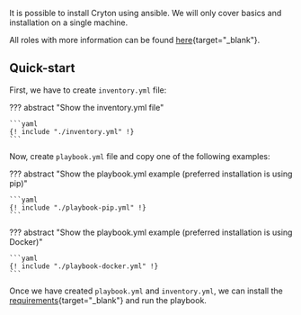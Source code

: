 It is possible to install Cryton using ansible. We will only cover basics and installation on a single machine.

All roles with more information can be found [here](https://gitlab.ics.muni.cz/cryton/ansible){target="_blank"}.

## Quick-start
First, we have to create `inventory.yml` file:

??? abstract "Show the inventory.yml file"

    ```yaml
    {! include "./inventory.yml" !}
    ```

Now, create `playbook.yml` file and copy one of the following examples:

??? abstract "Show the playbook.yml example (preferred installation is using pip)"

    ```yaml
    {! include "./playbook-pip.yml" !}
    ```

??? abstract "Show the playbook.yml example (preferred installation is using Docker)"

    ```yaml
    {! include "./playbook-docker.yml" !}
    ```

Once we have created `playbook.yml` and `inventory.yml`, we can install the [requirements](https://galaxy.ansible.com/docs/using/installing.html){target="_blank"} and run the playbook.
